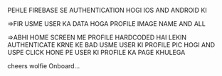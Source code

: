 PEHLE FIREBASE SE AUTHENTICATION HOGI IOS AND ANDROID KI

=>FIR USME USER KA DATA HOGA PROFILE IMAGE NAME AND ALL


=>ABHI HOME SCREEN ME PROFILE HARDCODED HAI LEKIN AUTHENTICATE KRNE KE BAD USME USER KI PROFILE PIC HOGI AND USPE CLICK HONE PE USER KI PROFILE KA PAGE KHULEGA 

cheers wolfie Onboard...